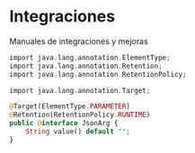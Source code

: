 # Integraciones
Manuales de integraciones y mejoras 
```php	
import java.lang.annotation.ElementType;
import java.lang.annotation.Retention;
import java.lang.annotation.RetentionPolicy;

import java.lang.annotation.Target;

@Target(ElementType.PARAMETER)
@Retention(RetentionPolicy.RUNTIME)
public @interface JsonArg {
    String value() default "";
}
```
